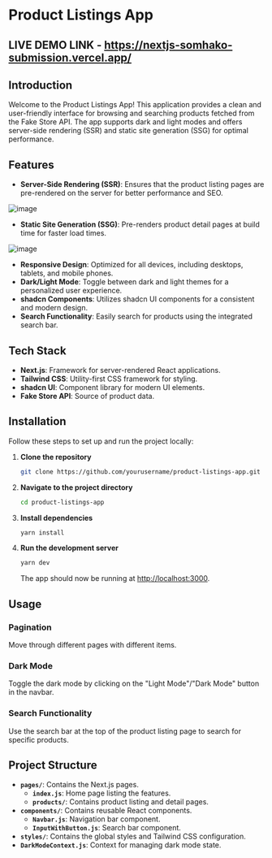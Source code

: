# Product Listings App

## LIVE DEMO LINK - https://nextjs-somhako-submission.vercel.app/

## Introduction

Welcome to the Product Listings App! This application provides a clean and user-friendly interface for browsing and searching products fetched from the Fake Store API. The app supports dark and light modes and offers server-side rendering (SSR) and static site generation (SSG) for optimal performance.

## Features

- **Server-Side Rendering (SSR)**: Ensures that the product listing pages are pre-rendered on the server for better performance and SEO.

![image](https://github.com/Some1Uknow/nextjs-somhako-submission-app/assets/130275024/7db9679c-c13d-454d-a4c8-48db0fead3dd)

- **Static Site Generation (SSG)**: Pre-renders product detail pages at build time for faster load times.

![image](https://github.com/Some1Uknow/nextjs-somhako-submission-app/assets/130275024/25b68d62-74b4-4de1-b029-3ab4d5dfccb0)

- **Responsive Design**: Optimized for all devices, including desktops, tablets, and mobile phones.
- **Dark/Light Mode**: Toggle between dark and light themes for a personalized user experience.
- **shadcn Components**: Utilizes shadcn UI components for a consistent and modern design.
- **Search Functionality**: Easily search for products using the integrated search bar.

## Tech Stack

- **Next.js**: Framework for server-rendered React applications.
- **Tailwind CSS**: Utility-first CSS framework for styling.
- **shadcn UI**: Component library for modern UI elements.
- **Fake Store API**: Source of product data.

## Installation

Follow these steps to set up and run the project locally:

1. **Clone the repository**

   ```bash
   git clone https://github.com/yourusername/product-listings-app.git
   ```

2. **Navigate to the project directory**

   ```bash
   cd product-listings-app
   ```

3. **Install dependencies**

   ```bash
   yarn install
   ```

4. **Run the development server**

   ```bash
   yarn dev
   ```

   The app should now be running at [http://localhost:3000](http://localhost:3000).

## Usage

### Pagination 

Move through different pages with different items.

### Dark Mode

Toggle the dark mode by clicking on the "Light Mode"/"Dark Mode" button in the navbar.

### Search Functionality

Use the search bar at the top of the product listing page to search for specific products.

## Project Structure

- **`pages/`**: Contains the Next.js pages.
  - **`index.js`**: Home page listing the features.
  - **`products/`**: Contains product listing and detail pages.
- **`components/`**: Contains reusable React components.
  - **`Navbar.js`**: Navigation bar component.
  - **`InputWithButton.js`**: Search bar component.
- **`styles/`**: Contains the global styles and Tailwind CSS configuration.
- **`DarkModeContext.js`**: Context for managing dark mode state.
